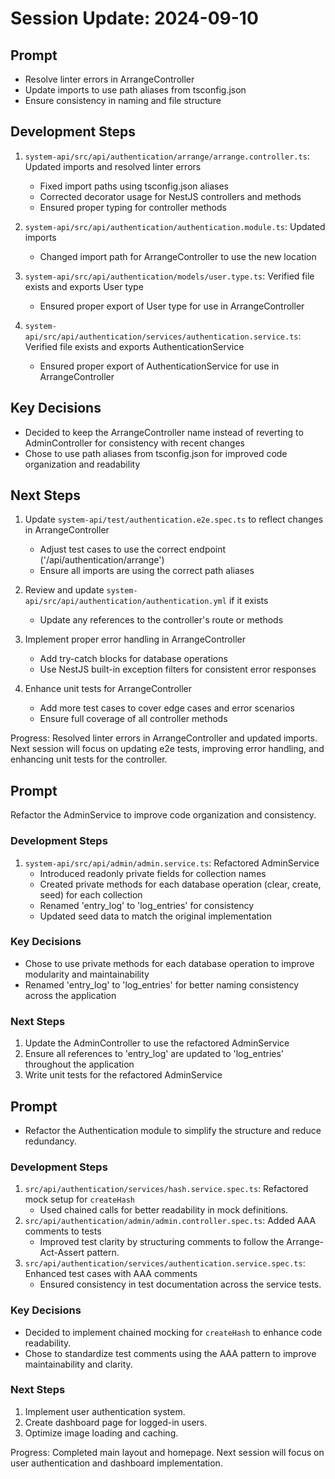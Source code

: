 # Session Update: 2024-09-10

## Prompt

- Resolve linter errors in ArrangeController
- Update imports to use path aliases from tsconfig.json
- Ensure consistency in naming and file structure

## Development Steps

1. `system-api/src/api/authentication/arrange/arrange.controller.ts`: Updated imports and resolved linter errors

   - Fixed import paths using tsconfig.json aliases
   - Corrected decorator usage for NestJS controllers and methods
   - Ensured proper typing for controller methods

2. `system-api/src/api/authentication/authentication.module.ts`: Updated imports

   - Changed import path for ArrangeController to use the new location

3. `system-api/src/api/authentication/models/user.type.ts`: Verified file exists and exports User type

   - Ensured proper export of User type for use in ArrangeController

4. `system-api/src/api/authentication/services/authentication.service.ts`: Verified file exists and exports AuthenticationService
   - Ensured proper export of AuthenticationService for use in ArrangeController

## Key Decisions

- Decided to keep the ArrangeController name instead of reverting to AdminController for consistency with recent changes
- Chose to use path aliases from tsconfig.json for improved code organization and readability

## Next Steps

1. Update `system-api/test/authentication.e2e.spec.ts` to reflect changes in ArrangeController

   - Adjust test cases to use the correct endpoint ('/api/authentication/arrange')
   - Ensure all imports are using the correct path aliases

2. Review and update `system-api/src/api/authentication/authentication.yml` if it exists

   - Update any references to the controller's route or methods

3. Implement proper error handling in ArrangeController

   - Add try-catch blocks for database operations
   - Use NestJS built-in exception filters for consistent error responses

4. Enhance unit tests for ArrangeController
   - Add more test cases to cover edge cases and error scenarios
   - Ensure full coverage of all controller methods

Progress: Resolved linter errors in ArrangeController and updated imports. Next session will focus on updating e2e tests, improving error handling, and enhancing unit tests for the controller.

## Prompt

Refactor the AdminService to improve code organization and consistency.

### Development Steps

1. `system-api/src/api/admin/admin.service.ts`: Refactored AdminService
   - Introduced readonly private fields for collection names
   - Created private methods for each database operation (clear, create, seed) for each collection
   - Renamed 'entry_log' to 'log_entries' for consistency
   - Updated seed data to match the original implementation

### Key Decisions

- Chose to use private methods for each database operation to improve modularity and maintainability
- Renamed 'entry_log' to 'log_entries' for better naming consistency across the application

### Next Steps

1. Update the AdminController to use the refactored AdminService
2. Ensure all references to 'entry_log' are updated to 'log_entries' throughout the application
3. Write unit tests for the refactored AdminService

## Prompt

- Refactor the Authentication module to simplify the structure and reduce redundancy.

### Development Steps

1. `src/api/authentication/services/hash.service.spec.ts`: Refactored mock setup for `createHash`
   - Used chained calls for better readability in mock definitions.
2. `src/api/authentication/admin/admin.controller.spec.ts`: Added AAA comments to tests
   - Improved test clarity by structuring comments to follow the Arrange-Act-Assert pattern.
3. `src/api/authentication/services/authentication.service.spec.ts`: Enhanced test cases with AAA comments
   - Ensured consistency in test documentation across the service tests.

### Key Decisions

- Decided to implement chained mocking for `createHash` to enhance code readability.
- Chose to standardize test comments using the AAA pattern to improve maintainability and clarity.

### Next Steps

1. Implement user authentication system.
2. Create dashboard page for logged-in users.
3. Optimize image loading and caching.

Progress:
Completed main layout and homepage. Next session will focus on user authentication and dashboard implementation.
